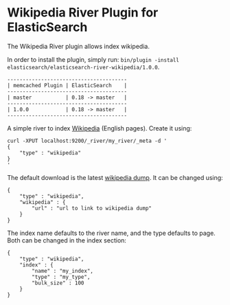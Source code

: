 Wikipedia River Plugin for ElasticSearch
==================================

The Wikipedia River plugin allows index wikipedia.

In order to install the plugin, simply run: `bin/plugin -install elasticsearch/elasticsearch-river-wikipedia/1.0.0`.

    ---------------------------------------
    | memcached Plugin | ElasticSearch    |
    ---------------------------------------
    | master           | 0.18 -> master   |
    ---------------------------------------
    | 1.0.0            | 0.18 -> master   |
    ---------------------------------------

A simple river to index [Wikipedia](http://en.wikipedia.org) (English pages). Create it using:

	curl -XPUT localhost:9200/_river/my_river/_meta -d '
	{
	    "type" : "wikipedia"
	}
	'

The default download is the latest [wikipedia dump](http://download.wikimedia.org/enwiki/latest/enwiki-latest-pages-articles.xml.bz2). It can be changed using:

	{
	    "type" : "wikipedia",
	    "wikipedia" : {
	        "url" : "url to link to wikipedia dump"
	    }
	}

The index name defaults to the river name, and the type defaults to page. Both can be changed in the index section:

	{
	    "type" : "wikipedia",
	    "index" : {
	        "name" : "my_index",
	        "type" : "my_type",
	        "bulk_size" : 100
	    }
	}
